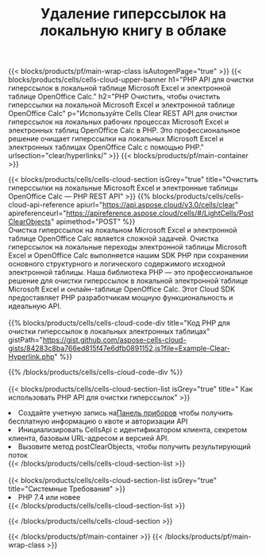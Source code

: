 ﻿---
title:  Удаление гиперссылок на локальную книгу в облаке
description:  Облачные API и SDK для очистки гиперссылок на Microsoft Excel и OpenOffice Calc. Очистите гиперссылки на локальные электронные таблицы по Cells Облаку API. SDK поддерживает различные языки разработки. Среди них Android, C#, Go, Java, NodeJS, Perl, PHP, Python, Ruby и swift.
url: /ru/php/clear/hyperlinks/
---
{{< blocks/products/pf/main-wrap-class isAutogenPage="true" >}}
{{< blocks/products/cells/cells-cloud-upper-banner h1="PHP API для очистки гиперссылок в локальной таблице Microsoft Excel и электронной таблице OpenOffice Calc." h2="PHP Очистить, чтобы очистить гиперссылки на локальной Microsoft Excel и электронной таблице OpenOffice Calc" p="Используйте Cells Clear REST API для очистки гиперссылок на локальных рабочих процессах Microsoft Excel и электронных таблиц OpenOffice Calc в PHP. Это профессиональное решение очищает гиперссылки на локальных Microsoft Excel и электронных таблицах OpenOffice Calc с помощью PHP." urlsection="clear/hyperlinks/" >}}
{{< blocks/products/pf/main-container >}}

{{< blocks/products/cells/cells-cloud-section isGrey="true" title="Очистить гиперссылки на локальные Microsoft Excel и электронные таблицы OpenOffice Calc — PHP REST API" >}}
{{% blocks/products/cells/cells-cloud-api-reference apiurl="https://api.aspose.cloud/v3.0/cells/clear" apireferenceurl="https://apireference.aspose.cloud/cells/#/LightCells/PostClearObjects" apimethod="POST" %}}
<br/>
Очистка гиперссылок на локальном Microsoft Excel и электронной таблице OpenOffice Calc является сложной задачей. Очистка гиперссылок на локальные переходы электронной таблицы Microsoft Excel и OpenOffice Calc выполняется нашим SDK PHP при сохранении основного структурного и логического содержимого исходной электронной таблицы. Наша библиотека PHP — это профессиональное решение для очистки гиперссылок в локальной электронной таблице Microsoft Excel и онлайн-таблице OpenOffice Calc. Этот Cloud SDK предоставляет PHP разработчикам мощную функциональность и идеальную API.
<br/>
<br/>
{{% blocks/products/cells/cells-cloud-code-div title="Код PHP для очистки гиперссылок в локальных электронных таблицах" gistPath="https://gist.github.com/aspose-cells-cloud-gists/84283c8ba766ed815f47e6dfb0891152.js?file=Example-Clear-Hyperlink.php" %}}
  
{{% /blocks/products/cells/cells-cloud-code-div %}}
<br/>
<br/>
{{< blocks/products/cells/cells-cloud-section-list isGrey="true" title=" Как использовать PHP API для очистки гиперссылок" >}}
<li> Создайте учетную запись на<a href="https://dashboard.aspose.cloud/">Панель приборов</a> чтобы получить бесплатную информацию о квоте и авторизации API</li>
<li>Инициализировать CellsApi с идентификатором клиента, секретом клиента, базовым URL-адресом и версией API.</li>
<li>Вызовите метод postClearObjects, чтобы получить результирующий поток</li>
{{< /blocks/products/cells/cells-cloud-section-list >}}
<br/>
<br/>
{{< blocks/products/cells/cells-cloud-section-list isGrey="true" title="Системные Требования" >}}
<li>PHP 7.4 или новее</li>
{{< /blocks/products/cells/cells-cloud-section-list >}}

{{< /blocks/products/cells/cells-cloud-section >}}

{{< /blocks/products/pf/main-container >}}
{{< /blocks/products/pf/main-wrap-class >}}
